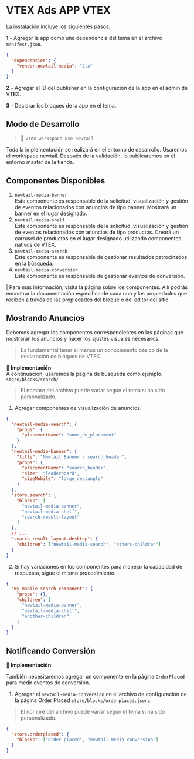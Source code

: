 # VTEX Ads APP VTEX

La instalación incluye los siguientes pasos:

**1** - Agregar la app como una dependencia del tema en el archivo `manifest.json`.

```json
{
  "dependencies": {
    "vendor.newtail-media": "2.x"
  }
}
```

**2** - Agregar el ID del publisher en la configuración de la app en el admin de VTEX.

**3** - Declarar los bloques de la app en el tema.

## Modo de Desarrollo

> 🚧 `vtex workspace use newtail`

Toda la implementación se realizará en el entorno de desarrollo. Usaremos el workspace newtail. Después de la validación, lo publicaremos en el entorno master de la tienda.

## Componentes Disponibles

1. `newtail-media-banner`  
   Este componente es responsable de la solicitud, visualización y gestión de eventos relacionados con anuncios de tipo banner. Mostrará un banner en el lugar designado.
2. `newtail-media-shelf`  
   Este componente es responsable de la solicitud, visualización y gestión de eventos relacionados con anuncios de tipo productos. Creará un carrusel de productos en el lugar designado utilizando componentes nativos de VTEX.
3. `newtail-media-search`  
   Este componente es responsable de gestionar resultados patrocinados en la búsqueda.
4. `newtail-media-conversion`  
   Este componente es responsable de gestionar eventos de conversión.

| Para más información, visita la página sobre los componentes. Allí podrás encontrar la documentación específica de cada uno y las propiedades que reciben a través de las propiedades del bloque o del editor del sitio.

## Mostrando Anuncios

Debemos agregar los componentes correspondientes en las páginas que mostrarán los anuncios y hacer los ajustes visuales necesarios.

> Es fundamental tener al menos un conocimiento básico de la declaración de bloques de VTEX.

**📘 Implementación**  
A continuación, usaremos la página de búsqueda como ejemplo.  
`store/blocks/search/`

> El nombre del archivo puede variar según el tema si ha sido personalizado.

1. Agregar componentes de visualización de anuncios.

```json
{
  "newtail-media-search": {
    "props": {
      "placementName": "nome_do_placement"
    }
  },
  "newtail-media-banner": {
    "title": "Newtail Banner - search_header",
    "props": {
      "placementName": "search_header",
      "size": "leaderboard",
      "sizeMobile": "large_rectangle"
    }
  },
  "store.search": {
    "blocks": [
      "newtail-media-banner",
      "newtail-media-shelf",
      "search-result-layout"
    ]
  },
  // ...
  "search-result-layout.desktop": {
    "children": ["newtail-media-search", "others-children"]
  }
}
```

2. Si hay variaciones en los componentes para manejar la capacidad de respuesta, sigue el mismo procedimiento.

```json
{
  "my-mobile-search-component": {
    "props": {},
    "children": [
      "newtail-media-banner",
      "newtail-media-shelf",
      "another-children"
    ]
  }
}
```

## Notificando Conversión

**📘 Implementación**

También necesitaremos agregar un componente en la página `OrderPlaced` para medir eventos de conversión.

1. Agregar el `newtail-media-conversion` en el archivo de configuración de la página Order Placed `store/blocks/orderplaced.jsonc`.

> El nombre del archivo puede variar según el tema si ha sido personalizado.

```json
{
  "store.orderplaced": {
    "blocks": ["order-placed", "newtail-media-conversion"]
  }
}
```
